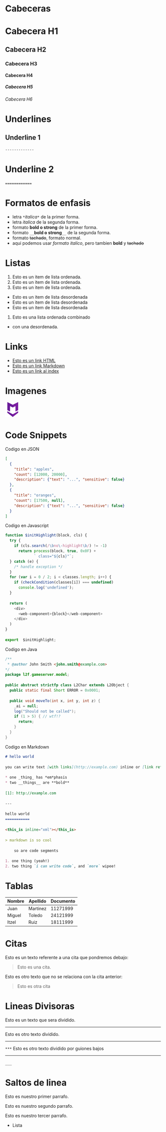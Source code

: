 # Cabeceras

# Cabecera H1

## Cabecera H2

### Cabecera H3

#### Cabecera H4

##### Cabecera H5

###### Cabecera H6

# Underlines

## Underline 1

`-------------`

# Underline 2

`============`

# Formatos de enfasis

- letra `*`_italica_`*` de la primer forma.
- letra _italica_ de la segunda forma.
- formato **bold o strong** de la primer forma.
- formato `__`**bold o strong**`__` de la segunda forma.
- formato ~~tachado~~, formato normal.
- aqui podemos usar _formato italico_, pero tambien **bold** y ~~tachado~~

# Listas

1. Esto es un item de lista ordenada.
2. Esto es un item de lista ordenada.
3. Esto es un item de lista ordenada.

- Esto es un item de lista desordenada
- Esto es un item de lista desordenada
- Esto es un item de lista desordenada

1.  Esto es una lista ordenada combinado

- con una desordenada.

# Links

- <a href="https://www.google.com">Esto es un link HTML</a>
- [Esto es un link Markdown](https://www.google.com)
- [Esto es un link al index](index.html)

# Imagenes

![Logo GitHub](https://raw.githubusercontent.com/adam-p/markdown-here/master/src/common/images/icon48.png)

# Code Snippets

Codigo en JSON

```JSON
[
  {
    "title": "apples",
    "count": [12000, 20000],
    "description": {"text": "...", "sensitive": false}
  },
  {
    "title": "oranges",
    "count": [17500, null],
    "description": {"text": "...", "sensitive": false}
  }
]
```

Codigo en Javascript

```Javascript
function $initHighlight(block, cls) {
  try {
    if (cls.search(/\bno\-highlight\b/) != -1)
      return process(block, true, 0x0F) +
             ` class="${cls}"`;
  } catch (e) {
    /* handle exception */
  }
  for (var i = 0 / 2; i < classes.length; i++) {
    if (checkCondition(classes[i]) === undefined)
      console.log('undefined');
  }

  return (
    <div>
      <web-component>{block}</web-component>
    </div>
  )
}

export  $initHighlight;
```

Codigo en Java

```Java
/**
 * @author John Smith <john.smith@example.com>
*/
package l2f.gameserver.model;

public abstract strictfp class L2Char extends L2Object {
  public static final Short ERROR = 0x0001;

  public void moveTo(int x, int y, int z) {
    _ai = null;
    log("Should not be called");
    if (1 > 5) { // wtf!?
      return;
    }
  }
}
```

Codigo en Markdown

```Markdown
# hello world

you can write text [with links](http://example.com) inline or [link references][1].

* one _thing_ has *em*phasis
* two __things__ are **bold**

[1]: http://example.com

---

hello world
===========

<this_is inline="xml"></this_is>

> markdown is so cool

    so are code segments

1. one thing (yeah!)
2. two thing `i can write code`, and `more` wipee!
```

# Tablas

| Nombre | Apellido | Documento |
| ------ | -------- | --------- |
| Juan   | Martinez | 11271999  |
| Miguel | Toledo   | 24121999  |
| Itzel  | Ruiz     | 18111999  |

# Citas

Esto es un texto referente a una cita que pondremos debajo:

> Esto es una cita.

Esto es otro texto que no se relaciona con la cita anterior:

> Esto es otra cita

# Lineas Divisoras

Esto es un texto que sera dividido.

---

Esto es otro texto dividido.

---

`***`
Esto es otro texto dividido por guiones bajos

---

`___`

# Saltos de linea

Esto es nuestro primer parrafo.

Esto es nuestro segundo parrafo.

Esto es nuestro tercer parrafo.

- Lista
